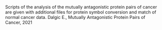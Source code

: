 Scripts of the analysis of the mutually antagonistic protein pairs of cancer are given with additional files for protein symbol conversion and match of normal cancer data.
Dalgic E., Mutually Antagonistic Protein Pairs of Cancer, 2021

